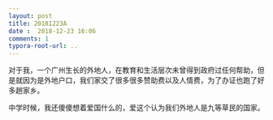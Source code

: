 ```yaml
---
layout: post
title: 20181223A
date :  2018-12-23 16:06
comments: 1
typora-root-url: ..
---
```


对于我，一个广州生长的外地人，在教育和生活层次未曾得到政府过任何帮助，但是就因为是外地户口，我们家交了很多很多赞助费以及人情费，为了办证也跑了好多趟家乡。

中学时候，我还傻傻想着爱国什么的，爱这个认为我们外地人是九等草民的国家。